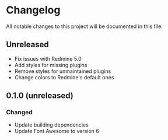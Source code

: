 # Changelog

All notable changes to this project will be documented in this file.

## Unreleased

- Fix issues with Redmine 5.0
- Add styles for missing plugins
- Remove styles for unmaintained plugins
- Change colors to Redmine's default ones

## 0.1.0 (unreleased)

### Changed

- Update building dependencies
- Update Font Awesome to version 6

